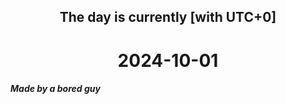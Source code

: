 <h2 align=center>The day is currently [with UTC+0]</h2>
<h1 align=center><!--TIME BEGIN-->2024-10-01<!--TIME END--></h1>
<h5>Made by a bored guy</h5>
